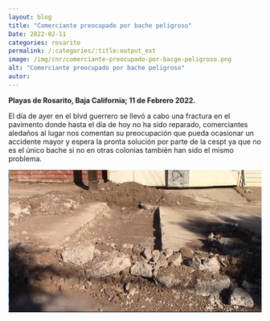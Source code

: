 ```yaml
---
layout: blog
title: "Comerciante preocupado por bache peligroso"
Date: 2022-02-11
categories: rosarito
permalink: /:categories/:title:output_ext
image: /img/cnr/comerciante-preocupado-por-bacge-peligroso.png
alt: "Comerciante preocupado por bache peligroso"
autor:
---
```


**Playas de Rosarito, Baja California; 11 de Febrero 2022.** 

El día de ayer en el blvd guerrero se llevó a cabo una fractura en el pavimento donde hasta el día de hoy no ha sido reparado, comerciantes aledaños al lugar nos comentan su preocupación que pueda ocasionar un accidente mayor y espera la pronta solución por parte de la cespt ya que no es el único bache si no en otras colonias también han sido el mismo problema. 

<div id="carouselExampleSlidesOnly" class="carousel slide" data-ride="carousel">
  <div class="carousel-inner">
    <div class="carousel-item active">
       <img class="d-block w-100" src="/img/cnr/comerciante-preocupado-por-bacge-peligroso.png" loading="lazy"  alt="Comerciante preocupado por bache peligroso">
    </div>
  </div>
</div>
